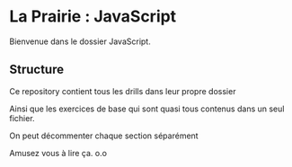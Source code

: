 # La Prairie : JavaScript

Bienvenue dans le dossier JavaScript.

## Structure

Ce repository contient tous les drills dans leur propre dossier 

Ainsi que les exercices de base qui sont quasi tous contenus dans un seul fichier.

On peut décommenter chaque section séparément

Amusez vous à lire ça. o.o


